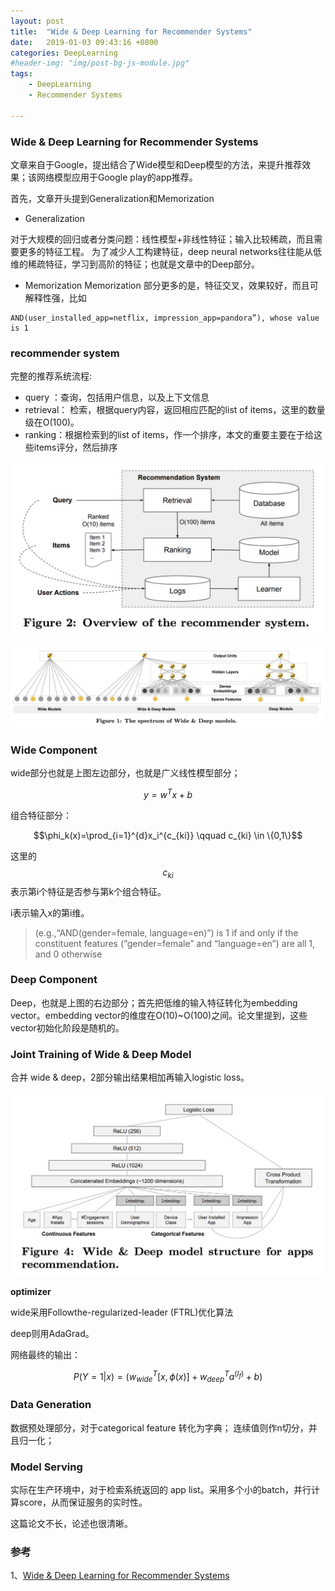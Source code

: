 ```yaml
---
layout: post
title:  "Wide & Deep Learning for Recommender Systems"
date:   2019-01-03 09:43:16 +0800
categories: DeepLearning
#header-img: "img/post-bg-js-module.jpg"
tags:
    - DeepLearning 
    - Recommender Systems

---
```



### Wide & Deep Learning for Recommender Systems

文章来自于Google，提出结合了Wide模型和Deep模型的方法，来提升推荐效果；该网络模型应用于Google play的app推荐。

首先，文章开头提到Generalization和Memorization

* Generalization

对于大规模的回归或者分类问题：线性模型+非线性特征；输入比较稀疏，而且需要更多的特征工程。
为了减少人工构建特征，deep neural networks往往能从低维的稀疏特征，学习到高阶的特征；也就是文章中的Deep部分。

* Memorization
Memorization 部分更多的是，特征交叉，效果较好，而且可解释性强，比如 

```
AND(user_installed_app=netflix, impression_app=pandora”), whose value is 1
```

### recommender system

完整的推荐系统流程:

* query ：查询，包括用户信息，以及上下文信息
* retrieval： 检索，根据query内容，返回相应匹配的list of items，这里的数量级在O(100)。
* ranking：根据检索到的list of items，作一个排序，本文的重要主要在于给这些items评分，然后排序

![](/img/article/2019/2019-01-03-1.png)


![](/img/article/2019/2019-01-03-2.png)

###  Wide Component

wide部分也就是上图左边部分，也就是广义线性模型部分；


$$y=w^Tx+b$$


组合特征部分：

$$\phi_k(x)=\prod_{i=1}^{d}x_i^{c_{ki}} \qquad c_{ki} \in \{0,1\}$$

这里的$$c_{ki}$$表示第i个特征是否参与第k个组合特征。

i表示输入x的第i维。

>(e.g.,“AND(gender=female, language=en)”) is 1 if and only if the constituent features (“gender=female” and “language=en”) are all 1, and 0 otherwise


### Deep Component

Deep，也就是上图的右边部分；首先把低维的输入特征转化为embedding vector。embedding vector的维度在O(10)~O(100)之间。论文里提到，这些vector初始化阶段是随机的。


### Joint Training of Wide & Deep Model

合并 wide & deep，2部分输出结果相加再输入logistic loss。

![](/img/article/2019/2019-01-03-3.png)

**optimizer**

wide采用Followthe-regularized-leader (FTRL)优化算法

deep则用AdaGrad。

网络最终的输出：

$$P(Y=1|x)=(w^T_{wide}[x,\phi(x)]+w^T_{deep}a^{(l_f)}+b)$$


### Data Generation
数据预处理部分，对于categorical feature 转化为字典；
连续值则作n切分，并且归一化；


###  Model Serving
实际在生产环境中，对于检索系统返回的 app list。采用多个小的batch，并行计算score，从而保证服务的实时性。


这篇论文不长，论述也很清晰。

### 参考

1、[Wide & Deep Learning for Recommender Systems](https://arxiv.org/pdf/1606.07792.pdf)

<script type="text/javascript" src="http://cdn.mathjax.org/mathjax/latest/MathJax.js?config=TeX-AMS-MML_HTMLorMML"></script>

